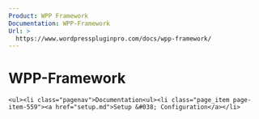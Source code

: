 ```yaml
---
Product: WPP Framework
Documentation: WPP-Framework
Url: >
  https://www.wordpresspluginpro.com/docs/wpp-framework/
---
```

# WPP-Framework  
    <ul><li class="pagenav">Documentation<ul><li class="page_item page-item-559"><a href="setup.md">Setup &#038; Configuration</a></li>
</ul></li></ul>